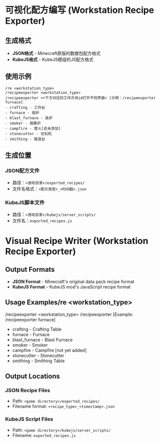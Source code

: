 # 可视化配方编写 (Workstation Recipe Exporter)

## 生成格式
- **JSON格式** - Minecraft原版的数据包配方格式
- **KubeJS格式** - KubeJS模组的JS配方格式

## 使用示例
```
/re <workstation_type>
/recipeexporter <workstation_type>
/recipeexporter <+下方对应的工作方块id打开不同界面> [示例：/recipeexporter furnace]
- crafting - 工作台
- furnace - 熔炉
- blast_furnace - 高炉
- smoker - 烟熏炉
- campfire - 营火[还未添加]
- stonecutter - 切石机
- smithing - 锻造台
```

## 生成位置

### JSON配方文件
- 路径：`<游戏目录>/exported_recipes/`
- 文件名格式：`<配方类型>_<时间戳>.json`

### KubeJS脚本文件
- 路径：`<游戏目录>/kubejs/server_scripts/`
- 文件名：`exported_recipes.js`

# Visual Recipe Writer (Workstation Recipe Exporter)

## Output Formats
- **JSON Format** - Minecraft's original data pack recipe format
- **KubeJS Format** - KubeJS mod's JavaScript recipe format

## Usage Examples/re <workstation_type>
/recipeexporter <workstation_type>
/recipeexporter <use the corresponding block ID below to open different interfaces> [Example: /recipeexporter furnace]
- crafting - Crafting Table
- furnace - Furnace
- blast_furnace - Blast Furnace
- smoker - Smoker
- campfire - Campfire [not yet added]
- stonecutter - Stonecutter
- smithing - Smithing Table
## Output Locations

### JSON Recipe Files
- Path: `<game directory>/exported_recipes/`
- Filename format: `<recipe_type>_<timestamp>.json`

### KubeJS Script Files
- Path: `<game directory>/kubejs/server_scripts/`
- Filename: `exported_recipes.js`
